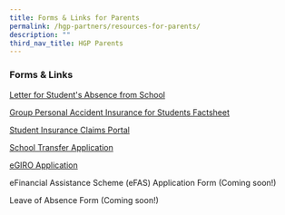 ```yaml
---
title: Forms & Links for Parents
permalink: /hgp-partners/resources-for-parents/
description: ""
third_nav_title: HGP Parents
---
```

### Forms & Links

[Letter for Student's Absence from School](https://form.gov.sg/645360756dc31e00120596cc)

[Group Personal Accident Insurance for Students Factsheet](https://go.gov.sg/gpaproductsheet2023)

[Student Insurance Claims Portal](https://studentgpa.incomegroupins.com.sg/#/)

[School Transfer Application](https://form.gov.sg/641d41fe87c4320012288ba0)

[eGIRO Application](https://www.moe.gov.sg/financial-matters/fees/egiro)

eFinancial Assistance Scheme (eFAS) Application Form (Coming soon!)

Leave of Absence Form (Coming soon!)